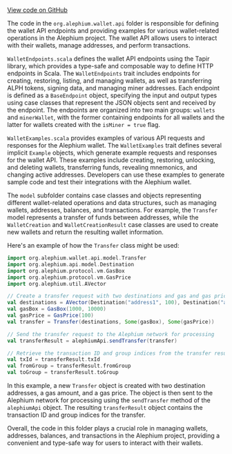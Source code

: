 [View code on GitHub](https://github.com/alephium/alephium/.autodoc/docs/json/wallet/src/main/scala/org/alephium/wallet/api)

The code in the `org.alephium.wallet.api` folder is responsible for defining the wallet API endpoints and providing examples for various wallet-related operations in the Alephium project. The wallet API allows users to interact with their wallets, manage addresses, and perform transactions.

`WalletEndpoints.scala` defines the wallet API endpoints using the Tapir library, which provides a type-safe and composable way to define HTTP endpoints in Scala. The `WalletEndpoints` trait includes endpoints for creating, restoring, listing, and managing wallets, as well as transferring ALPH tokens, signing data, and managing miner addresses. Each endpoint is defined as a `BaseEndpoint` object, specifying the input and output types using case classes that represent the JSON objects sent and received by the endpoint. The endpoints are organized into two main groups: `wallets` and `minerWallet`, with the former containing endpoints for all wallets and the latter for wallets created with the `isMiner = true` flag.

`WalletExamples.scala` provides examples of various API requests and responses for the Alephium wallet. The `WalletExamples` trait defines several implicit `Example` objects, which generate example requests and responses for the wallet API. These examples include creating, restoring, unlocking, and deleting wallets, transferring funds, revealing mnemonics, and changing active addresses. Developers can use these examples to generate sample code and test their integrations with the Alephium wallet.

The `model` subfolder contains case classes and objects representing different wallet-related operations and data structures, such as managing wallets, addresses, balances, and transactions. For example, the `Transfer` model represents a transfer of funds between addresses, while the `WalletCreation` and `WalletCreationResult` case classes are used to create new wallets and return the resulting wallet information.

Here's an example of how the `Transfer` class might be used:

```scala
import org.alephium.wallet.api.model.Transfer
import org.alephium.api.model.Destination
import org.alephium.protocol.vm.GasBox
import org.alephium.protocol.vm.GasPrice
import org.alephium.util.AVector

// Create a transfer request with two destinations and gas and gas price specified
val destinations = AVector(Destination("address1", 100), Destination("address2", 200))
val gasBox = GasBox(1000, 10000)
val gasPrice = GasPrice(100)
val transfer = Transfer(destinations, Some(gasBox), Some(gasPrice))

// Send the transfer request to the Alephium network for processing
val transferResult = alephiumApi.sendTransfer(transfer)

// Retrieve the transaction ID and group indices from the transfer result
val txId = transferResult.txId
val fromGroup = transferResult.fromGroup
val toGroup = transferResult.toGroup
```

In this example, a new `Transfer` object is created with two destination addresses, a gas amount, and a gas price. The object is then sent to the Alephium network for processing using the `sendTransfer` method of the `alephiumApi` object. The resulting `transferResult` object contains the transaction ID and group indices for the transfer.

Overall, the code in this folder plays a crucial role in managing wallets, addresses, balances, and transactions in the Alephium project, providing a convenient and type-safe way for users to interact with their wallets.
